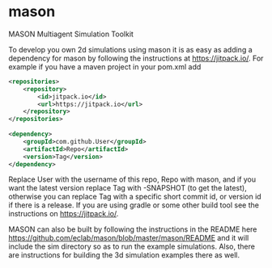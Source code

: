 # mason
MASON Multiagent Simulation Toolkit

To develop you own 2d simulations using mason it is as easy as adding a dependency for mason by following the instructions at https://jitpack.io/.  For example if you have a maven project in your pom.xml add

```xml
<repositories>
	<repository>
	    <id>jitpack.io</id>
	    <url>https://jitpack.io</url>
	</repository>
</repositories>
  
<dependency>
    <groupId>com.github.User</groupId>
    <artifactId>Repo</artifactId>
    <version>Tag</version>
</dependency>
```

Replace User with the username of this repo, Repo with mason, and if you want the latest version replace Tag with -SNAPSHOT (to get the latest), otherwise you can replace Tag with a specific short commit id, or version id if there is a release.  If you are using gradle or some other build tool see the instructions on https://jitpack.io/.

MASON can also be built by following the instructions in the README here https://github.com/eclab/mason/blob/master/mason/README and it will include the sim directory so as to run the example simulations.  Also, there are instructions for building the 3d simulation examples there as well.
